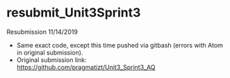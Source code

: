# resubmit_Unit3Sprint3
Resubmission 11/14/2019

- Same exact code, except this time pushed via gitbash (errors with Atom in original submission).
- Original submission link: https://github.com/pragmatizt/Unit3_Sprint3_AQ
